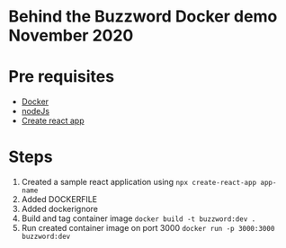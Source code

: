 # Behind the Buzzword Docker demo November 2020

# Pre requisites
* [Docker](https://www.docker.com/products/docker-desktop)
* [nodeJs](https://nodejs.org/en/)
* [Create react app](https://create-react-app.dev/)

# Steps

1. Created a sample react application using ```npx create-react-app app-name```
2. Added DOCKERFILE
3. Added dockerignore
4. Build and tag container image ```docker build -t buzzword:dev .```
5. Run created container image on port 3000 ``` docker run -p 3000:3000 buzzword:dev ``` 

